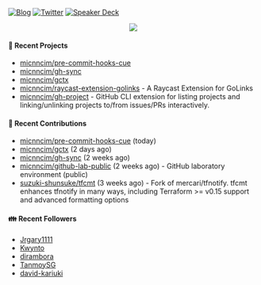 [![Blog](https://img.shields.io/badge/Blog-0?style=flat-square&logo=gatsby&color=181717&logoColor=white)](https://micnncim.com)
[![Twitter](https://img.shields.io/badge/Twitter-0?style=flat-square&logo=twitter&color=1DA1F2&logoColor=white)](https://twitter.com/micnncim)
[![Speaker Deck](https://img.shields.io/badge/Speaker_Deck-0?style=flat-square&logo=speaker-deck&color=009287&logoColor=white)](https://speakerdeck.com/micnncim)

<p align="center">
<img src="https://github-readme-stats.vercel.app/api?username=micnncim&show_icons=true&count_private=true" />
</p>

#### 🍎 Recent Projects

- [micnncim/pre-commit-hooks-cue](https://github.com/micnncim/pre-commit-hooks-cue)
- [micnncim/gh-sync](https://github.com/micnncim/gh-sync)
- [micnncim/gctx](https://github.com/micnncim/gctx)
- [micnncim/raycast-extension-golinks](https://github.com/micnncim/raycast-extension-golinks) - A Raycast Extension for GoLinks
- [micnncim/gh-project](https://github.com/micnncim/gh-project) - GitHub CLI extension for listing projects and linking/unlinking projects to/from issues/PRs interactively.

#### 🌱 Recent Contributions

- [micnncim/pre-commit-hooks-cue](https://github.com/micnncim/pre-commit-hooks-cue) (today)
- [micnncim/gctx](https://github.com/micnncim/gctx) (2 days ago)
- [micnncim/gh-sync](https://github.com/micnncim/gh-sync) (2 weeks ago)
- [micnncim/github-lab-public](https://github.com/micnncim/github-lab-public) (2 weeks ago) - GitHub laboratory environment (public)
- [suzuki-shunsuke/tfcmt](https://github.com/suzuki-shunsuke/tfcmt) (3 weeks ago) - Fork of mercari/tfnotify. tfcmt enhances tfnotify in many ways, including Terraform &gt;= v0.15 support and advanced formatting options

#### 👪  Recent Followers

- [Jrgary1111](https://github.com/Jrgary1111)
- [Kwynto](https://github.com/Kwynto)
- [dirambora](https://github.com/dirambora)
- [TanmoySG](https://github.com/TanmoySG)
- [david-kariuki](https://github.com/david-kariuki)
